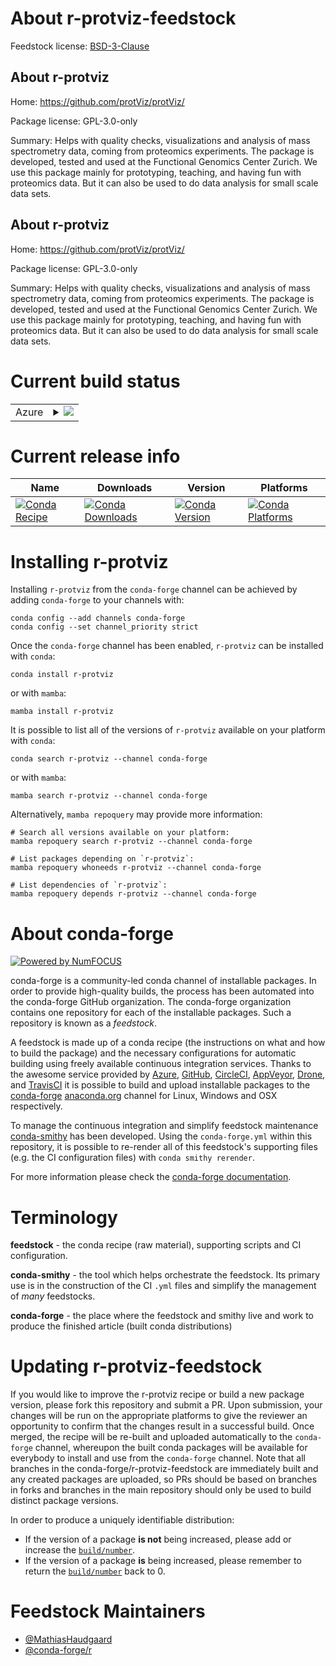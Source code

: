 About r-protviz-feedstock
=========================

Feedstock license: [BSD-3-Clause](https://github.com/conda-forge/r-protviz-feedstock/blob/main/LICENSE.txt)


About r-protviz
---------------

Home: https://github.com/protViz/protViz/

Package license: GPL-3.0-only

Summary: Helps with quality checks, visualizations  and analysis of mass spectrometry data, coming from proteomics  experiments. The package is developed, tested and used at the Functional  Genomics Center Zurich. We use this package mainly for prototyping,  teaching, and having fun with proteomics data. But it can also be  used to do data analysis for small scale data sets.

About r-protviz
---------------

Home: https://github.com/protViz/protViz/

Package license: GPL-3.0-only

Summary: Helps with quality checks, visualizations  and analysis of mass spectrometry data, coming from proteomics  experiments. The package is developed, tested and used at the Functional  Genomics Center Zurich. We use this package mainly for prototyping,  teaching, and having fun with proteomics data. But it can also be  used to do data analysis for small scale data sets.

Current build status
====================


<table>
    
  <tr>
    <td>Azure</td>
    <td>
      <details>
        <summary>
          <a href="https://dev.azure.com/conda-forge/feedstock-builds/_build/latest?definitionId=3451&branchName=main">
            <img src="https://dev.azure.com/conda-forge/feedstock-builds/_apis/build/status/r-protviz-feedstock?branchName=main">
          </a>
        </summary>
        <table>
          <thead><tr><th>Variant</th><th>Status</th></tr></thead>
          <tbody><tr>
              <td>linux_64_r_base4.3</td>
              <td>
                <a href="https://dev.azure.com/conda-forge/feedstock-builds/_build/latest?definitionId=3451&branchName=main">
                  <img src="https://dev.azure.com/conda-forge/feedstock-builds/_apis/build/status/r-protviz-feedstock?branchName=main&jobName=linux&configuration=linux%20linux_64_r_base4.3" alt="variant">
                </a>
              </td>
            </tr><tr>
              <td>linux_64_r_base4.4</td>
              <td>
                <a href="https://dev.azure.com/conda-forge/feedstock-builds/_build/latest?definitionId=3451&branchName=main">
                  <img src="https://dev.azure.com/conda-forge/feedstock-builds/_apis/build/status/r-protviz-feedstock?branchName=main&jobName=linux&configuration=linux%20linux_64_r_base4.4" alt="variant">
                </a>
              </td>
            </tr><tr>
              <td>osx_64_r_base4.3</td>
              <td>
                <a href="https://dev.azure.com/conda-forge/feedstock-builds/_build/latest?definitionId=3451&branchName=main">
                  <img src="https://dev.azure.com/conda-forge/feedstock-builds/_apis/build/status/r-protviz-feedstock?branchName=main&jobName=osx&configuration=osx%20osx_64_r_base4.3" alt="variant">
                </a>
              </td>
            </tr><tr>
              <td>osx_64_r_base4.4</td>
              <td>
                <a href="https://dev.azure.com/conda-forge/feedstock-builds/_build/latest?definitionId=3451&branchName=main">
                  <img src="https://dev.azure.com/conda-forge/feedstock-builds/_apis/build/status/r-protviz-feedstock?branchName=main&jobName=osx&configuration=osx%20osx_64_r_base4.4" alt="variant">
                </a>
              </td>
            </tr><tr>
              <td>win_64_r_base4.3</td>
              <td>
                <a href="https://dev.azure.com/conda-forge/feedstock-builds/_build/latest?definitionId=3451&branchName=main">
                  <img src="https://dev.azure.com/conda-forge/feedstock-builds/_apis/build/status/r-protviz-feedstock?branchName=main&jobName=win&configuration=win%20win_64_r_base4.3" alt="variant">
                </a>
              </td>
            </tr><tr>
              <td>win_64_r_base4.4</td>
              <td>
                <a href="https://dev.azure.com/conda-forge/feedstock-builds/_build/latest?definitionId=3451&branchName=main">
                  <img src="https://dev.azure.com/conda-forge/feedstock-builds/_apis/build/status/r-protviz-feedstock?branchName=main&jobName=win&configuration=win%20win_64_r_base4.4" alt="variant">
                </a>
              </td>
            </tr>
          </tbody>
        </table>
      </details>
    </td>
  </tr>
</table>

Current release info
====================

| Name | Downloads | Version | Platforms |
| --- | --- | --- | --- |
| [![Conda Recipe](https://img.shields.io/badge/recipe-r--protviz-green.svg)](https://anaconda.org/conda-forge/r-protviz) | [![Conda Downloads](https://img.shields.io/conda/dn/conda-forge/r-protviz.svg)](https://anaconda.org/conda-forge/r-protviz) | [![Conda Version](https://img.shields.io/conda/vn/conda-forge/r-protviz.svg)](https://anaconda.org/conda-forge/r-protviz) | [![Conda Platforms](https://img.shields.io/conda/pn/conda-forge/r-protviz.svg)](https://anaconda.org/conda-forge/r-protviz) |

Installing r-protviz
====================

Installing `r-protviz` from the `conda-forge` channel can be achieved by adding `conda-forge` to your channels with:

```
conda config --add channels conda-forge
conda config --set channel_priority strict
```

Once the `conda-forge` channel has been enabled, `r-protviz` can be installed with `conda`:

```
conda install r-protviz
```

or with `mamba`:

```
mamba install r-protviz
```

It is possible to list all of the versions of `r-protviz` available on your platform with `conda`:

```
conda search r-protviz --channel conda-forge
```

or with `mamba`:

```
mamba search r-protviz --channel conda-forge
```

Alternatively, `mamba repoquery` may provide more information:

```
# Search all versions available on your platform:
mamba repoquery search r-protviz --channel conda-forge

# List packages depending on `r-protviz`:
mamba repoquery whoneeds r-protviz --channel conda-forge

# List dependencies of `r-protviz`:
mamba repoquery depends r-protviz --channel conda-forge
```


About conda-forge
=================

[![Powered by
NumFOCUS](https://img.shields.io/badge/powered%20by-NumFOCUS-orange.svg?style=flat&colorA=E1523D&colorB=007D8A)](https://numfocus.org)

conda-forge is a community-led conda channel of installable packages.
In order to provide high-quality builds, the process has been automated into the
conda-forge GitHub organization. The conda-forge organization contains one repository
for each of the installable packages. Such a repository is known as a *feedstock*.

A feedstock is made up of a conda recipe (the instructions on what and how to build
the package) and the necessary configurations for automatic building using freely
available continuous integration services. Thanks to the awesome service provided by
[Azure](https://azure.microsoft.com/en-us/services/devops/), [GitHub](https://github.com/),
[CircleCI](https://circleci.com/), [AppVeyor](https://www.appveyor.com/),
[Drone](https://cloud.drone.io/welcome), and [TravisCI](https://travis-ci.com/)
it is possible to build and upload installable packages to the
[conda-forge](https://anaconda.org/conda-forge) [anaconda.org](https://anaconda.org/)
channel for Linux, Windows and OSX respectively.

To manage the continuous integration and simplify feedstock maintenance
[conda-smithy](https://github.com/conda-forge/conda-smithy) has been developed.
Using the ``conda-forge.yml`` within this repository, it is possible to re-render all of
this feedstock's supporting files (e.g. the CI configuration files) with ``conda smithy rerender``.

For more information please check the [conda-forge documentation](https://conda-forge.org/docs/).

Terminology
===========

**feedstock** - the conda recipe (raw material), supporting scripts and CI configuration.

**conda-smithy** - the tool which helps orchestrate the feedstock.
                   Its primary use is in the construction of the CI ``.yml`` files
                   and simplify the management of *many* feedstocks.

**conda-forge** - the place where the feedstock and smithy live and work to
                  produce the finished article (built conda distributions)


Updating r-protviz-feedstock
============================

If you would like to improve the r-protviz recipe or build a new
package version, please fork this repository and submit a PR. Upon submission,
your changes will be run on the appropriate platforms to give the reviewer an
opportunity to confirm that the changes result in a successful build. Once
merged, the recipe will be re-built and uploaded automatically to the
`conda-forge` channel, whereupon the built conda packages will be available for
everybody to install and use from the `conda-forge` channel.
Note that all branches in the conda-forge/r-protviz-feedstock are
immediately built and any created packages are uploaded, so PRs should be based
on branches in forks and branches in the main repository should only be used to
build distinct package versions.

In order to produce a uniquely identifiable distribution:
 * If the version of a package **is not** being increased, please add or increase
   the [``build/number``](https://docs.conda.io/projects/conda-build/en/latest/resources/define-metadata.html#build-number-and-string).
 * If the version of a package **is** being increased, please remember to return
   the [``build/number``](https://docs.conda.io/projects/conda-build/en/latest/resources/define-metadata.html#build-number-and-string)
   back to 0.

Feedstock Maintainers
=====================

* [@MathiasHaudgaard](https://github.com/MathiasHaudgaard/)
* [@conda-forge/r](https://github.com/conda-forge/r/)

